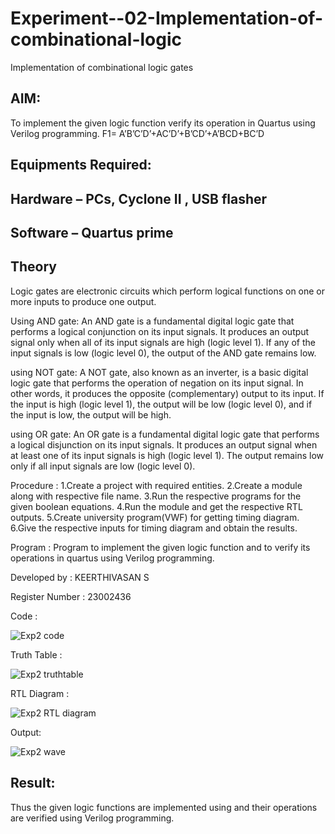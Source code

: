# Experiment--02-Implementation-of-combinational-logic
Implementation of combinational logic gates
 
## AIM:
To implement the given logic function verify its operation in Quartus using Verilog programming.
 F1= A’B’C’D’+AC’D’+B’CD’+A’BCD+BC’D
 
## Equipments Required:
## Hardware – PCs, Cyclone II , USB flasher
## Software – Quartus prime


## Theory

Logic gates are electronic circuits which perform logical functions on one or more inputs to produce one output.

Using AND gate: An AND gate is a fundamental digital logic gate that performs a logical conjunction on its input signals. It produces an output signal only when all of its input signals are high (logic level 1). If any of the input signals is low (logic level 0), the output of the AND gate remains low.

using NOT gate: A NOT gate, also known as an inverter, is a basic digital logic gate that performs the operation of negation on its input signal. In other words, it produces the opposite (complementary) output to its input. If the input is high (logic level 1), the output will be low (logic level 0), and if the input is low, the output will be high.

using OR gate: An OR gate is a fundamental digital logic gate that performs a logical disjunction on its input signals. It produces an output signal when at least one of its input signals is high (logic level 1). The output remains low only if all input signals are low (logic level 0).
 

Procedure : 1.Create a project with required entities.
            2.Create a module along with respective file name.
            3.Run the respective programs for the given boolean equations.
            4.Run the module and get the respective RTL outputs.
            5.Create university program(VWF) for getting timing diagram.
            6.Give the respective inputs for timing diagram and obtain the results.

Program : Program to implement the given logic function and to verify its operations in quartus using Verilog programming.

Developed by : KEERTHIVASAN S 

Register Number : 23002436 

Code :

![Exp2 code](https://github.com/ikeerthivasanswaminathan/Experiment--02-Implementation-of-combinational-logic-/assets/148937372/3d3fdc85-f7eb-4b02-8a42-28b4f294bb5d)

Truth Table :

![Exp2 truthtable](https://github.com/ikeerthivasanswaminathan/Experiment--02-Implementation-of-combinational-logic-/assets/148937372/4d24bf18-b5b6-4ac1-a6f5-599d14cae50d)

RTL Diagram :

![Exp2 RTL diagram](https://github.com/ikeerthivasanswaminathan/Experiment--02-Implementation-of-combinational-logic-/assets/148937372/de12d1d9-acba-432b-a5c1-5cadabdd7efc)

Output:

![Exp2 wave](https://github.com/ikeerthivasanswaminathan/Experiment--02-Implementation-of-combinational-logic-/assets/148937372/1c0fb896-3803-42de-a4ba-4ec32a70a133)

## Result:
Thus the given logic functions are implemented using  and their operations are verified using Verilog programming.
